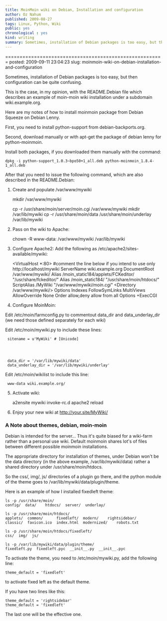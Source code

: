 ```yaml
---
title: MoinMoin wiki on Debian, Installation and configuration
author: Oz Nahum
published: 2009-08-27
tags: Linux, Python, Wiki
public: yes
chronological : yes
kind: writing 
summary: Sometimes, installation of Debian packages is too easy, but then configuration can be quite confusing.
---
```



=======================================================
posted: 2009-09-11 23:04:23
slug: moinmoin-wiki-on-debian-installation-and-configuration

Sometimes, installation of Debian packages is too easy, but then configuration can be quite confusing.

This is the case, in my opinion, with the README.Debian file which describes an example of moin-moin wiki installation under a subdomain wiki.example.org.

Here are my notes of how to install moinmoin package from Debian Squeeze on Debian Lenny.

First, you need to install python-support from debian-backports.org.

Second, download manually or with apt-get the package of debian lenny for python-moinmoin.

Install both packages, if you downloaded them manually with the command:

    
    dpkg -i python-support_1.0.3~bpo50+1_all.deb python-moinmoin_1.8.4-1_all.deb


After that you need to issue the following command, which are also described in the README.Debian:

1) Create and populate /var/www/mywiki

    
    mkdir /var/www/mywiki



    
    cp -r /usr/share/moin/server/moin.cgi /var/www/mywiki
    mkdir /var/lib/mywiki
    cp -r /usr/share/moin/data /usr/share/moin/underlay /var/lib/mywiki


2) Pass on the wiki to Apache:

    
     chown -R www-data: /var/www/mywiki /var/lib/mywiki


3) Configure Apache2:
Add the following as /etc/apache2/sites-available/mywiki:

    
    <VirtualHost *:80>
     #comment the line below if you intend to use only http://localhost/mywiki
     ServerName wiki.example.org
     DocumentRoot /var/www/mywiki/
     Alias /moin_static184/applets/FCKeditor/ "/usr/share/fckeditor/"
     Alias /moin_static184/ "/usr/share/moin/htdocs/"
     ScriptAlias /MyWiki "/var/www/mywiki/moin.cgi"
    </VirtualHost>
    <Directory /var/www/mywiki/>
     Options Indexes FollowSymLinks MultiViews
     AllowOverride None
     Order allow,deny
     allow from all
     Options +ExecCGI
    </Directory>


4) Configure MoinMoin:

Edit /etc/moin/farmconfig.py to commentout data_dir and
data_underlay_dir (we need those defined separately for each wiki)

Edit /etc/moin/mywiki.py to include these lines:

    
     sitename = u'MyWiki' # [Unicode]



    
     data_dir = '/var/lib/mywiki/data'
     data_underlay_dir = '/var/lib/mywiki/underlay'


Edit /etc/moin/wikilist to include this line:

    
     www-data wiki.example.org/


5) Activate wiki:

    
    a2ensite mywiki
    invoke-rc.d apache2 reload


6) Enjoy your new wiki at http://your.site/MyWiki/


### A Note about themes, debian, moin-moin


Debian is intended for the server... Thus it's quite biased for a wiki-farm rather than a personal use wiki. Default moinmoin shares lot's of files between different possible moinmoin installations.

The appropriate directory for installation of themes, under Debian won't be the data directory (in the above example, /var/lib/mywiki/data)  rather a shared directory under /usr/share/moin/htdocs.

So the css/, img/, js/ directories of a plugin go there, and the python module of the theme goes to /var/lib/mywiki/data/plugin/theme.

Here is an example of how I installed fixedleft theme:

    
    ls -p /usr/share/moin/
    config/  data/    htdocs/  server/  underlay/
    
    ls -p /usr/share/moin/htdocs/
    applets/  common/      fixedleft/  modern/    rightsidebar/
    classic/  favicon.ico  index.html  modernized/    robots.txt
    
    ls -p /usr/share/moin/htdocs/fixedleft/
    css/  img/  js/
    
    ls -p /var/lib/mywiki/data/plugin/theme/
    fixedleft.py  fixedleft.pyc  __init__.py  __init__.pyc


To activate the theme, you need to /etc/moin/mywiki.py, add the following line:

    
    theme_default = 'fixedleft'


to activate fixed left as the default theme.

If you have two lines like this:

    
    theme_default = 'rightsidebar'
    theme_default = 'fixedleft'


The last one will be the effective one.
